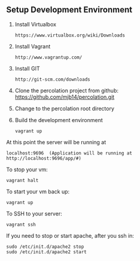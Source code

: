 Setup Development Environment
-----------------------------

1. Install Virtualbox

    ``https://www.virtualbox.org/wiki/Downloads``

1. Install Vagrant

    ``http://www.vagrantup.com/``

1. Install GIT    

    ``http://git-scm.com/downloads``
    
1. Clone the percolation project from github:  https://github.com/mjb14/percolation.git

1. Change to the percolation root directory

1. Build the development environment

    ``vagrant up``


At this point the server will be running at

    localhost:9696  (Application will be running at http://localhost:9696/app/#)

To stop your vm:
        
    vagrant halt
    
To start your vm back up:

    vagrant up
    
To SSH to your server:

    vagrant ssh
    
If you need to stop or start apache, after you ssh in:

    sudo /etc/init.d/apache2 stop
    sudo /etc/init.d/apache2 start    